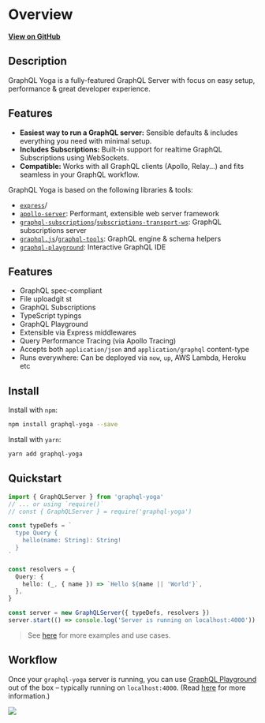 # Overview

[**View on GitHub**](https://github.com/graphcool/graphql-yoga)

## Description

GraphQL Yoga is a fully-featured GraphQL Server with focus on easy setup, performance & great developer experience.

## Features

- **Easiest way to run a GraphQL server:** Sensible defaults & includes everything you need with minimal setup.
- **Includes Subscriptions:** Built-in support for realtime GraphQL Subscriptions using WebSockets.
- **Compatible:** Works with all GraphQL clients (Apollo, Relay...) and fits seamless in your GraphQL workflow.

GraphQL Yoga is based on the following libraries & tools:

- [`express`](https://github.com/expressjs/express)/
- [`apollo-server`](https://github.com/apollographql/apollo-server): Performant, extensible web server framework
- [`graphql-subscriptions`](https://github.com/apollographql/graphql-subscriptions)/[`subscriptions-transport-ws`](https://github.com/apollographql/subscriptions-transport-ws): GraphQL subscriptions server
- [`graphql.js`](https://github.com/graphql/graphql-js)/[`graphql-tools`](https://github.com/apollographql/graphql-tools): GraphQL engine & schema helpers
- [`graphql-playground`](https://github.com/graphcool/graphql-playground): Interactive GraphQL IDE

## Features

- GraphQL spec-compliant
- File uploadgit st
- GraphQL Subscriptions
- TypeScript typings
- GraphQL Playground
- Extensible via Express middlewares
- Query Performance Tracing (via Apollo Tracing)
- Accepts both `application/json` and `application/graphql` content-type
- Runs everywhere: Can be deployed via `now`, `up`, AWS Lambda, Heroku etc

## Install

Install with `npm`:

```sh
npm install graphql-yoga --save
```

Install with `yarn`:

```sh
yarn add graphql-yoga
```

## Quickstart

```ts
import { GraphQLServer } from 'graphql-yoga'
// ... or using `require()`
// const { GraphQLServer } = require('graphql-yoga')

const typeDefs = `
  type Query {
    hello(name: String): String!
  }
`

const resolvers = {
  Query: {
    hello: (_, { name }) => `Hello ${name || 'World'}`,
  },
}

const server = new GraphQLServer({ typeDefs, resolvers })
server.start(() => console.log('Server is running on localhost:4000'))
```

> See [here](./04-Examples.md) for more examples and use cases.

## Workflow

Once your `graphql-yoga` server is running, you can use [GraphQL Playground](https://github.com/graphcool/graphql-playground) out of the box – typically running on `localhost:4000`. (Read [here](https://blog.graph.cool/introducing-graphql-playground-f1e0a018f05d) for more information.)

[![](https://imgur.com/6IC6Huj.png)](https://www.graphqlbin.com/RVIn)